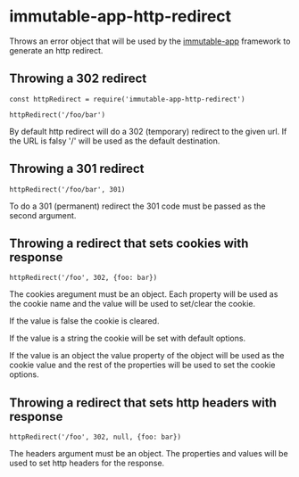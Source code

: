 # immutable-app-http-redirect

Throws an error object that will be used by the
[immutable-app](https://www.npmjs.com/package/immutable-app) framework to
generate an http redirect.

## Throwing a 302 redirect

    const httpRedirect = require('immutable-app-http-redirect')

    httpRedirect('/foo/bar')

By default http redirect will do a 302 (temporary) redirect to the given url.
If the URL is falsy '/' will be used as the default destination.

## Throwing a 301 redirect

    httpRedirect('/foo/bar', 301)

To do a 301 (permanent) redirect the 301 code must be passed as the second
argument.

## Throwing a redirect that sets cookies with response

    httpRedirect('/foo', 302, {foo: bar})

The cookies aregument must be an object. Each property will be used as the
cookie name and the value will be used to set/clear the cookie.

If the value is false the cookie is cleared.

If the value is a string the cookie will be set with default options.

If the value is an object the value property of the object will be used as the
cookie value and the rest of the properties will be used to set the cookie
options.

## Throwing a redirect that sets http headers with response

    httpRedirect('/foo', 302, null, {foo: bar})

The headers argument must be an object. The properties and values will be used
to set http headers for the response.